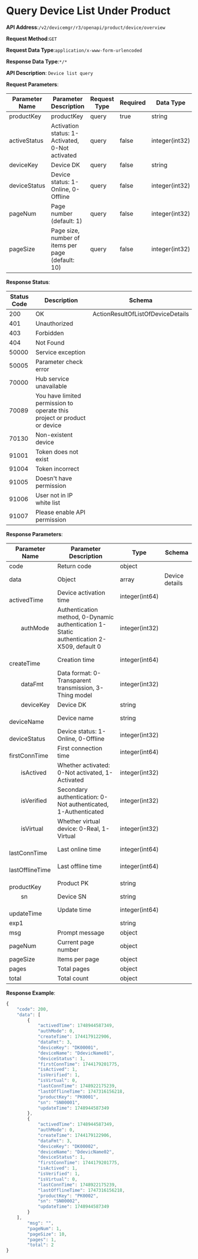 # Query Device List Under Product


**API Address**:`/v2/devicemgr/r3/openapi/product/device/overview`


**Request Method**:`GET`


**Request Data Type**:`application/x-www-form-urlencoded`


**Response Data Type**:`*/*`


**API Description**: `Device list query`


**Request Parameters**:


| Parameter Name | Parameter Description                         | Request Type | Required | Data Type       | Schema |
| -------------- | --------------------------------------------- | ------------ | -------- | -------------- | ------ |
| productKey     | productKey                                    | query        | true     | string         |        |
| activeStatus   | Activation status: 1-Activated, 0-Not activated | query      | false    | integer(int32) |        |
| deviceKey      | Device DK                                     | query        | false    | string         |        |
| deviceStatus   | Device status: 1-Online, 0-Offline            | query        | false    | integer(int32) |        |
| pageNum        | Page number (default: 1)                      | query        | false    | integer(int32) |        |
| pageSize       | Page size, number of items per page (default: 10) | query    | false    | integer(int32) |        |


**Response Status**:


| Status Code | Description                                                  | Schema                        |
| ----------- | ------------------------------------------------------------ | ----------------------------- |
| 200         | OK                                                           | ActionResultOfListOfDeviceDetails |
| 401         | Unauthorized                                                 |                               |
| 403         | Forbidden                                                    |                               |
| 404         | Not Found                                                    |                               |
| 50000       | Service exception                                            |                               |
| 50005       | Parameter check error                                        |                               |
| 70000       | Hub service unavailable                                      |                               |
| 70089       | You have limited permission to operate this project or product or device |                               |
| 70130       | Non-existent device                                          |                               |
| 91001       | Token does not exist                                         |                               |
| 91004       | Token incorrect                                              |                               |
| 91005       | Doesn't have permission                                      |                               |
| 91006       | User not in IP white list                                    |                               |
| 91007       | Please enable API permission                                 |                               |


**Response Parameters**:


| Parameter Name              | Parameter Description                                         | Type           | Schema         |
| --------------------------- | ------------------------------------------------------------- | -------------- | -------------- |
| code                        | Return code                                                   | object         |                |
| data                        | Object                                                        | array          | Device details |
| &emsp;&emsp;activedTime     | Device activation time                                        | integer(int64) |                |
| &emsp;&emsp;authMode        | Authentication method, 0-Dynamic authentication 1-Static authentication 2-X509, default 0 | integer(int32) |                |
| &emsp;&emsp;createTime      | Creation time                                                 | integer(int64) |                |
| &emsp;&emsp;dataFmt         | Data format: 0-Transparent transmission, 3-Thing model        | integer(int32) |                |
| &emsp;&emsp;deviceKey       | Device DK                                                     | string         |                |
| &emsp;&emsp;deviceName      | Device name                                                   | string         |                |
| &emsp;&emsp;deviceStatus    | Device status: 1-Online, 0-Offline                            | integer(int32) |                |
| &emsp;&emsp;firstConnTime   | First connection time                                         | integer(int64) |                |
| &emsp;&emsp;isActived       | Whether activated: 0-Not activated, 1-Activated               | integer(int32) |                |
| &emsp;&emsp;isVerified      | Secondary authentication: 0-Not authenticated, 1-Authenticated | integer(int32) |                |
| &emsp;&emsp;isVirtual       | Whether virtual device: 0-Real, 1-Virtual                     | integer(int32) |                |
| &emsp;&emsp;lastConnTime    | Last online time                                              | integer(int64) |                |
| &emsp;&emsp;lastOfflineTime | Last offline time                                             | integer(int64) |                |
| &emsp;&emsp;productKey      | Product PK                                                    | string         |                |
| &emsp;&emsp;sn              | Device SN                                                     | string         |                |
| &emsp;&emsp;updateTime      | Update time                                                   | integer(int64) |                |
| exp1                        |                                                               | string         |                |
| msg                         | Prompt message                                                | object         |                |
| pageNum                     | Current page number                                           | object         |                |
| pageSize                    | Items per page                                                | object         |                |
| pages                       | Total pages                                                   | object         |                |
| total                       | Total count                                                   | object         |                |


**Response Example**:
```javascript
{
    "code": 200,
    "data": [
        {
            "activedTime": 1748944587349,
            "authMode": 0,
            "createTime": 1744179122906,
            "dataFmt": 3,
            "deviceKey": "DK00001",
            "deviceName": "DdevicName01",
            "deviceStatus": 1,
            "firstConnTime": 1744179201775,
            "isActived": 1,
            "isVerified": 1,
            "isVirtual": 0,
            "lastConnTime": 1748922175239,
            "lastOfflineTime": 1747316156218,
            "productKey": "PK0001",
            "sn": "SN00001",
            "updateTime": 1748944587349
        },
        {
            "activedTime": 1748944587349,
            "authMode": 0,
            "createTime": 1744179122906,
            "dataFmt": 3,
            "deviceKey": "DK00002",
            "deviceName": "DdevicName02",
            "deviceStatus": 1,
            "firstConnTime": 1744179201775,
            "isActived": 1,
            "isVerified": 1,
            "isVirtual": 0,
            "lastConnTime": 1748922175239,
            "lastOfflineTime": 1747316156218,
            "productKey": "PK0002",
            "sn": "SN00002",
            "updateTime": 1748944587349
        }
    ],
        "msg": "",
        "pageNum": 1,
        "pageSize": 10,
        "pages": 1,
        "total": 2
}
```

